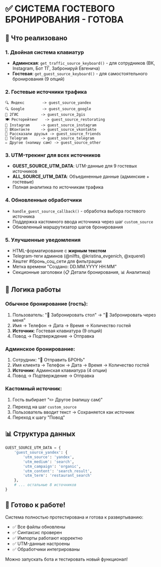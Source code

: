 # ✅ СИСТЕМА ГОСТЕВОГО БРОНИРОВАНИЯ - ГОТОВА

## 🎯 Что реализовано

### 1. Двойная система клавиатур
- **Админская**: `get_traffic_source_keyboard()` - для сотрудников (ВК, Instagram, Бот ТГ, Забронируй Евгенича)
- **Гостевая**: `get_guest_source_keyboard()` - для самостоятельного бронирования (9 опций)

### 2. Гостевые источники трафика
```
🔍 Яндекс        -> guest_source_yandex
🔍 Google        -> guest_source_google  
📍 2ГИС          -> guest_source_2gis
🍽 Ресторейтинг   -> guest_source_restorating
📸 Instagram     -> guest_source_instagram
📘 ВКонтакте     -> guest_source_vkontakte
👥 Рассказали друзья -> guest_source_friends
💬 Telegram      -> guest_source_telegram
✏️ Другое (напишу сам) -> guest_source_other
```

### 3. UTM-трекинг для всех источников
- **GUEST_SOURCE_UTM_DATA**: UTM-данные для 9 гостевых источников
- **ALL_SOURCE_UTM_DATA**: Объединенные данные (админские + гостевые)
- Полная аналитика по источникам трафика

### 4. Обновленные обработчики
- `handle_guest_source_callback()` - обработка выбора гостевого источника
- Поддержка кастомного ввода источника через шаг `custom_source`
- Обновленный маршрутизатор шагов бронирования

### 5. Улучшенные уведомления
- HTML-форматирование с **жирным текстом**
- Telegram-теги админов (@nilfts, @kristina_evgenich, @xquerel)
- Хештег #бронь_соц_сети для фильтрации
- Метка времени "Создано: DD.MM.YYYY HH:MM"
- Секционные заголовки (📋 Детали бронирования, 📊 Аналитика)

## 🔄 Логика работы

### Обычное бронирование (гость):
1. Пользователь: "📍 Забронировать стол" → "🤖 Забронировать через меня"
2. Имя → Телефон → Дата → Время → Количество гостей
3. **Источник**: Гостевая клавиатура (9 опций)
4. Повод → Подтверждение → Отправка

### Админское бронирование:
1. Сотрудник: "📨 Отправить БРОНЬ"
2. Имя клиента → Телефон → Дата → Время → Количество гостей  
3. **Источник**: Админская клавиатура (4 опции)
4. Повод → Подтверждение → Отправка

### Кастомный источник:
1. Гость выбирает "✏️ Другое (напишу сам)"
2. Переход на шаг `custom_source`
3. Пользователь вводит текст → Сохраняется как источник
4. Переход к шагу "Повод"

## 📊 Структура данных

```python
GUEST_SOURCE_UTM_DATA = {
    'guest_source_yandex': {
        'utm_source': 'yandex',
        'utm_medium': 'search',
        'utm_campaign': 'organic',
        'utm_content': 'search_result',
        'utm_term': 'restaurant_search'
    },
    # ... остальные 8 источников
}
```

## 🎉 Готово к работе!

Система полностью протестирована и готова к развертыванию:
- ✅ Все файлы обновлены
- ✅ Синтаксис проверен  
- ✅ Импорты работают корректно
- ✅ UTM-данные настроены
- ✅ Обработчики интегрированы

Можно запускать бота и тестировать новый функционал!
